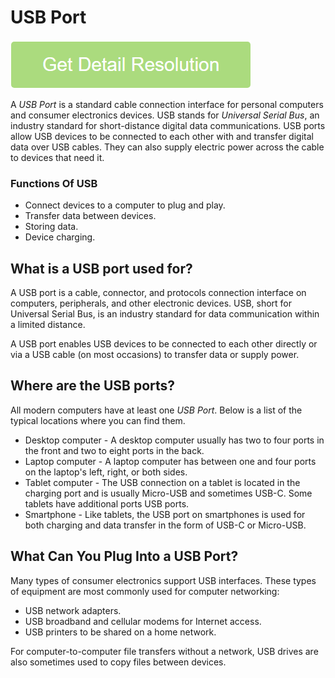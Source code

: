 # USB Port

[![USB Port](get-startted.png)](https://icncomputer.com/what-is-a-usb-port/)


A *USB Port* is a standard cable connection interface for personal computers and consumer electronics devices. USB stands for *Universal Serial Bus*, an industry standard for short-distance digital data communications. USB ports allow USB devices to be connected to each other with and transfer digital data over USB cables. They can also supply electric power across the cable to devices that need it.

### Functions Of USB

* Connect devices to a computer to plug and play.
* Transfer data between devices.
* Storing data.
* Device charging.

## What is a USB port used for?

A USB port is a cable, connector, and protocols connection interface on computers, peripherals, and other electronic devices. USB, short for Universal Serial Bus, is an industry standard for data communication within a limited distance.

A USB port enables USB devices to be connected to each other directly or via a USB cable (on most occasions) to transfer data or supply power.

## Where are the USB ports?

All modern computers have at least one *USB Port*. Below is a list of the typical locations where you can find them.

* Desktop computer - A desktop computer usually has two to four ports in the front and two to eight ports in the back.
* Laptop computer - A laptop computer has between one and four ports on the laptop's left, right, or both sides.
* Tablet computer - The USB connection on a tablet is located in the charging port and is usually Micro-USB and sometimes USB-C. Some tablets have additional ports USB ports.
* Smartphone - Like tablets, the USB port on smartphones is used for both charging and data transfer in the form of USB-C or Micro-USB.

## What Can You Plug Into a USB Port?

Many types of consumer electronics support USB interfaces. These types of equipment are most commonly used for computer networking:

* USB network adapters.
* USB broadband and cellular modems for Internet access.
* USB printers to be shared on a home network.

For computer-to-computer file transfers without a network, USB drives are also sometimes used to copy files between devices.
